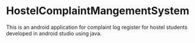 # HostelComplaintMangementSystem
This is an android application for complaint log register for hostel students developed in android studio using java.

